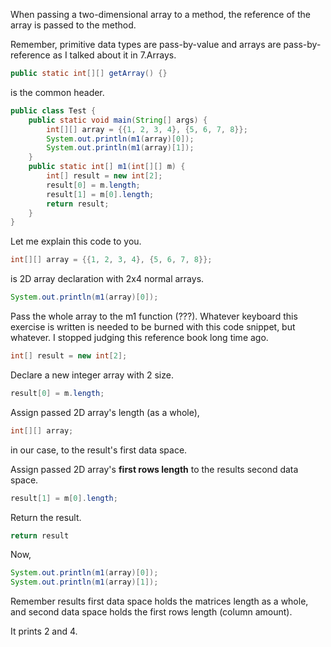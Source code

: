When passing a two-dimensional array to a method, the reference of the array is passed to the method.

Remember, primitive data types are pass-by-value and arrays are pass-by-reference as I talked about it in 7.Arrays.

```java
public static int[][] getArray() {}
```
is the common header.

```java
public class Test {
	public static void main(String[] args) {
		int[][] array = {{1, 2, 3, 4}, {5, 6, 7, 8}};
		System.out.println(m1(array)[0]);
		System.out.println(m1(array)[1]);
	}
	public static int[] m1(int[][] m) {
		int[] result = new int[2];
		result[0] = m.length;
		result[1] = m[0].length;
		return result;
	}
}
```
Let me explain this code to you.
```java
int[][] array = {{1, 2, 3, 4}, {5, 6, 7, 8}};
```
is 2D array declaration with 2x4 normal arrays.
```java
System.out.println(m1(array)[0]);
```
Pass the whole array to the m1 function (???). Whatever keyboard this exercise is written is needed to be burned with this code snippet, but whatever. I stopped judging this reference book long time ago.

```java
int[] result = new int[2];
```
Declare a new integer array with 2 size.
```java
result[0] = m.length;
```
Assign passed 2D array's length (as a whole),
```java
int[][] array;
```
in our case, to the result's first data space.

Assign passed 2D array's **first rows length** to the results second data space.
```java
result[1] = m[0].length;
```
Return the result.
```java
return result
```
Now,
```java
System.out.println(m1(array)[0]);
System.out.println(m1(array)[1]);
```
Remember results first data space holds the matrices length as a whole, and second data space holds the first rows length (column amount).

It prints 2 and 4.